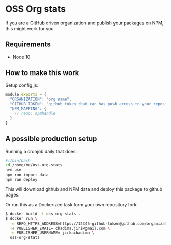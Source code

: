 # OSS Org stats

If you are a GitHub driven organization and publish your packages on NPM, this 
might work for you.

## Requirements

- Node 10

## How to make this work

Setup config.js:

```js
module.exports = {
  "ORGANIZATION": "org name",
  "GITHUB_TOKEN": "github token that can has push access to your repositories",
  "NPM_MAPPING": {
    // repo: npmhandle
  }
}
```

## A possible production setup
Running a cronjob daily that does:

```sh
#!/bin/bash
cd /home/me/oss-org-stats
nvm use
npm run import-data
npm run deploy
```

This will download github and NPM data and deploy this package to github pages.

Or run this as a Dockerized task form your own repository fork:

```sh
$ docker build -t oss-org-stats .
$ docker run \
  -e REPO_HTTPS_ADDRESS=https://12345-github-token@github.com/organization/oss-org-stats.git \
  -e PUBLISHER_EMAIL= chadima.jiri@gmail.com \
  -e PUBLISHER_USERNAME= jirkachadima \
  oss-org-stats
```